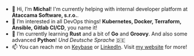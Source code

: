 - 👋 Hi, I’m **Michal**! I'm currently helping with internal developer platform at **Ataccama Software, s.r.o.**.
- 👀 I’m interested in all DevOps things! **Kubernetes, Docker, Terraform, Ansible, Gitlab CI/CD**, you name it!
- 🌱 I’m currently learning **Rust** and a bit of **Go** and **Groovy**. And also some advanced **Python**! *Und Deutsche Sprache* 🇩🇪
- 📫 You can reach me on [Keybase](https://keybase.io/wokoman) or [LinkedIn](https://www.linkedin.com/in/kozakmichal/). Visit [my website](https://michalkozak.cz/) for more!
